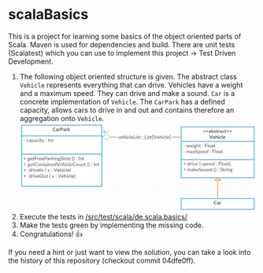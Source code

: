 # scalaBasics

This is a project for learning some basics of the object oriented parts of Scala. Maven is used for dependencies and build. There are unit tests (Scalatest) which you can use to implement this project -> Test Driven Development.


1. The following object oriented structure is given. The abstract class `Vehicle` represents everything that can drive. Vehicles have a weight and a maximum speed. They can drive and make a sound. `Car` is a concrete implementation of `Vehicle`. The `CarPark` has a defined capacity, allows cars to drive in and out and contains therefore an aggregation onto `Vehicle`.
![UML Class Diagram](UMLClassDiagram.JPG)
2. Execute the tests in [/src/test/scala/de.scala.basics/](https://github.com/philenius/scalaBasics/tree/master/src/test/scala/de/scala/basics)
3. Make the tests green by implementing the missing code.
4. Congratulations! :+1:


If you need a hint or just want to view the solution, you can take a look into the history of this repository (checkout commit 04dfe0ff).
